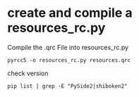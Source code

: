 # create and compile a resources_rc.py

Compile the .qrc File into resources_rc.py
```
pyrcc5 -o resources_rc.py resources.qrc
```
check version
```
pip list | grep -E "PySide2|shiboken2"
```
